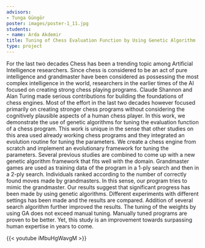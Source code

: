 ```yaml
---
advisors:
- Tunga Güngör
poster: images/poster-1_11.jpg
students:
- name: Arda Akdemir
title: Tuning of Chess Evaluation Function by Using Genetic Algorithm
type: project
---
```


For the last two decades Chess has been a trending topic among Artificial Intelligence researchers. Since chess is considered to be an act of pure intelligence and grandmaster have been considered as possessing the most complex intelligence in the world, researchers in the earlier times of the AI focused on creating strong chess playing programs. Claude Shannon and Alan Turing made serious contributions for building the foundations of chess engines. Most of the effort in the last two decades however focused primarily on creating stronger chess programs without considering the cognitively plausible aspects of a human chess player. In this work, we demonstrate the use of genetic algorithms for tuning the evaluation function of a chess program. This work is unique in the sense that other studies on this area used already working chess programs and they integrated an evolution routine for tuning the parameters. We create a chess engine from scratch and implement an evolutionary framework for tuning the parameters. Several previous studies are combined to come up with a new genetic algorithm framework that fits well with the domain. Grandmaster games are used as training data of the program in a 1-ply search and then in a 2-ply search. Individuals ranked according to the number of correctly found moves made by grandmasters. In this sense, our program tries to mimic the grandmaster. Our results suggest that significant progress has been made by using genetic algorithms. Different experiments with different settings has been made and the results are compared. Addition of several search algorithm further improved the results. The tuning of the weights by using GA does not exceed manual tuning. Manually tuned programs are proven to be better. Yet, this study is an improvement towards surpassing human expertise in years to come.


{{< youtube iMbuHgWavgM >}}